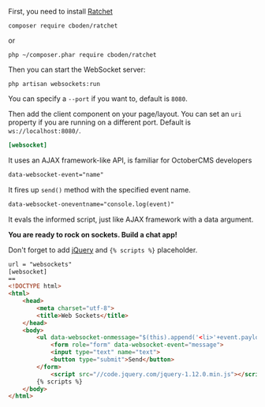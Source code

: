 First, you need to install [Ratchet](http://socketo.me/)

```shell
composer require cboden/ratchet
```
or
```shell
php ~/composer.phar require cboden/ratchet
```

Then you can start the WebSocket server:

```shell
php artisan websockets:run
```

You can specify a `--port` if you want to, default is `8080`.

Then add the client component on your page/layout. You can set an `uri` property if you are running on a different port. Default is `ws://localhost:8080/`.

```ini
[websocket]
```

It uses an AJAX framework-like API, is familiar for OctoberCMS developers

```html
data-websocket-event="name"
```
It fires up `send()` method with the specified event name.

```html
data-websocket-oneventname="console.log(event)"
```
It evals the informed script, just like AJAX framework with a data argument.

**You are ready to rock on sockets. Build a chat app!**

Don't forget to add [jQuery](http://jquery.com/) and `{% scripts %}` placeholder.
```html
url = "websockets"
[websocket]
==
<!DOCTYPE html>
<html>
    <head>
        <meta charset="utf-8">
        <title>Web Sockets</title>
    </head>
    <body>
        <ul data-websocket-onmessage="$(this).append('<li>'+event.payload.text+'</li>')"></ul>
            <form role="form" data-websocket-event="message">
            <input type="text" name="text">
            <button type="submit">Send</button>
        </form>
            <script src="//code.jquery.com/jquery-1.12.0.min.js"></script>
        {% scripts %}
    </body>
</html>
```
